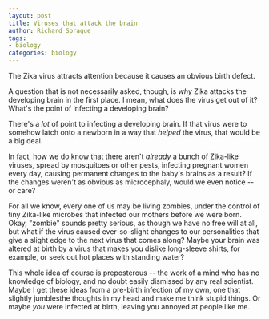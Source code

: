 ```yaml
---
layout: post
title: Viruses that attack the brain
author: Richard Sprague
tags:
- biology
categories: biology
---
```


The Zika virus attracts attention because it causes an obvious birth defect.

A question that is not necessarily asked, though, is *why* Zika attacks the developing brain in the first place. I mean, what does the virus get out of it? What's the point of infecting a developing brain?

There's a *lot* of point to infecting a developing brain. If that virus were to somehow latch onto a newborn in a way that *helped* the virus, that would be a big deal.

In fact, how we do know that there aren't *already* a bunch of Zika-like viruses, spread by mosquitoes or other pests, infecting pregnant women every day, causing permanent changes to the baby's brains as a result? If the changes weren't as obvious as microcephaly, would we even notice -- or care?

For all we know, every one of us may be living zombies, under the control of tiny Zika-like microbes that infected our mothers before we were born. Okay, "zombie" sounds pretty serious, as though we have no free will at all, but what if the virus caused ever-so-slight changes to our personalities that give a slight edge to the next virus that comes along?  Maybe your brain was altered at birth by a virus that makes you dislike long-sleeve shirts, for example, or seek out hot places with standing water?

This whole idea of course is preposterous -- the work of a mind who has no knowledge of biology, and no doubt easily dismissed by any real scientist.  Maybe I get these ideas from a pre-birth infection of my own, one that slightly jumblesthe thoughts in my head and make me think stupid things. Or maybe *you* were infected at birth, leaving you annoyed at people like me.